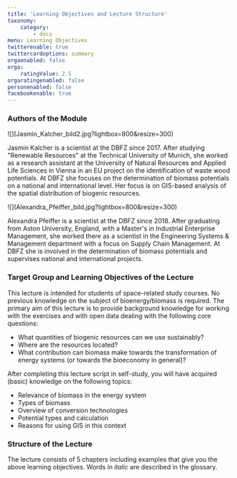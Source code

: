 ```yaml
---
title: 'Learning Objectives and Lecture Structure'
taxonomy:
    category:
        - docs
menu: Learning Objectives
twitterenable: true
twittercardoptions: summary
orgaenabled: false
orga:
    ratingValue: 2.5
orgaratingenabled: false
personenabled: false
facebookenable: true
---
```


### Authors of the Module
<div class="row align-items-center">
  <div class="col-sm-3" markdown="1">![](Jasmin_Kalcher_bild2.jpg?lightbox=800&resize=300) </div>
  <div class="col-sm-9">
      <p>Jasmin Kalcher is a scientist at the DBFZ since 2017. After studying "Renewable Resources" at the Technical University of Munich, she worked as a research assistant at the University of Natural Resources and Applied Life Sciences in Vienna in an EU project on the identification of waste wood potentials. At DBFZ she focuses on the determination of biomass potentials on a national and international level. Her focus is on GIS-based analysis of the spatial distribution of biogenic resources.</p>
  </div>
</div>  

<div class="row align-items-center">
  <div class="col-sm-3" markdown="1">![](Alexandra_Pfeiffer_bild.jpg?lightbox=800&resize=300)</div>
  <div class="col-sm-9">
    <p>Alexandra Pfeiffer is a scientist at the DBFZ since 2018. After graduating from Aston University, England, with a Master's in Industrial Enterprise Management, she worked there as a scientist in the Engineering Systems & Management department with a focus on Supply Chain Management. At DBFZ she is involved in the determination of biomass potentials and supervises national and international projects.</p>
  </div>
</div>

### Target Group and Learning Objectives of the Lecture

This lecture is intended for students of space-related study courses. No previous knowledge on the subject of bioenergy/biomass is required. The primary aim of this lecture is to provide background knowledge for working with the exercises and with open data dealing with the following core questions:

- What quantities of biogenic resources can we use sustainably?
- Where are the resources located?
- What contribution can biomass make towards the transformation of energy systems (or towards the bioeconomy in general)?

After completing this lecture script in self-study, you will have acquired (basic) knowledge on the following topics:

- Relevance of biomass in the energy system
- Types of biomass 
- Overview of conversion technologies
- Potential types and calculation
- Reasons for using GIS in this context

### Structure of the Lecture

The lecture consists of 5 chapters including examples that give you the above learning objectives. Words in *italic* are described in the glossary. 

